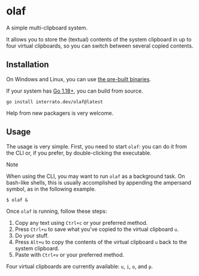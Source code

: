 # olaf

A simple multi-clipboard system.

It allows you to store the (textual) contents of the system clipboard in up to
four virtual clipboards, so you can switch between several copied contents.

## Installation

On Windows and Linux, you can use [the pre-built binaries].

If your system has [Go 1.18+], you can build from source.

```
go install interrato.dev/olaf@latest
```

Help from new packagers is very welcome.

## Usage

The usage is very simple. First, you need to start `olaf`: you can do it from
the CLI or, if you prefer, by double-clicking the executable.

> [!NOTE]
> When using the CLI, you may want to run `olaf` as a background task.
> On bash-like shells, this is usually accomplished by appending the
> ampersand symbol, as in the following example.
>
> ```
> $ olaf &
> ```

Once `olaf` is running, follow these steps:

1. Copy any text using `Ctrl+c` or your preferred method.
2. Press `Ctrl+u` to save what you've copied to the virtual clipboard `u`.
3. Do your stuff.
4. Press `Alt+u` to copy the contents of the virtual clipboard `u` back to the
   system clipboard.
5. Paste with `Ctrl+v` or your preferred method.

Four virtual clipboards are currently available: `u`, `i`, `o`, and `p`.

<!-- References -->

[the pre-built binaries]: https://github.com/BuriedInTheGround/olaf/releases "GitHub releases page for olaf"
[Go 1.18+]: https://go.dev/dl "The Go programming language downloads page"

